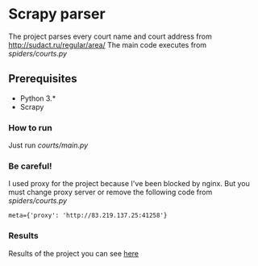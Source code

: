 # Scrapy parser

The project parses every court name and court address from http://sudact.ru/regular/area/
The main code executes from *spiders/courts.py*

## Prerequisites

* Python 3.*
* Scrapy

### How to run

Just run *courts/main.py*

### Be careful!

I used proxy for the project because I've been blocked by nginx. But you must change proxy server or remove the following code from *spiders/courts.py*

```
meta={'proxy': 'http://83.219.137.25:41258'}
```
### Results

Results of the project you can see [here](https://github.com/everthinq/courts-address-parser/blob/master/log_processing/courts.json)